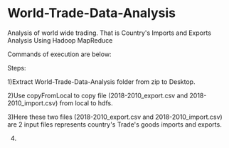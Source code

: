 # World-Trade-Data-Analysis
Analysis of world wide trading. That is Country's Imports and Exports Analysis Using Hadoop MapReduce

Commands of execution are below:

Steps:

1)Extract World-Trade-Data-Analysis folder from zip to Desktop.

2)Use copyFromLocal to copy file (2018-2010_export.csv and 2018-2010_import.csv) from local to hdfs. 

3)Here these two files (2018-2010_export.csv and 2018-2010_import.csv) are 2 input files represents country's Trade's goods imports and exports.

4)
